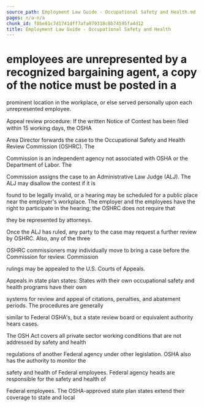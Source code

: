 ```yaml
---
source_path: Employment Law Guide - Occupational Safety and Health.md
pages: n/a-n/a
chunk_id: f8be81c7d1741dff7afa079318c8b74595fa4d12
title: Employment Law Guide - Occupational Safety and Health
---
```

# employees are unrepresented by a recognized bargaining agent, a copy of the notice must be posted in a

prominent location in the workplace, or else served personally upon each unrepresented employee.

Appeal review procedure: If the written Notice of Contest has been ﬁled within 15 working days, the OSHA

Area Director forwards the case to the Occupational Safety and Health Review Commission (OSHRC). The

Commission is an independent agency not associated with OSHA or the Department of Labor. The

Commission assigns the case to an Administrative Law Judge (ALJ). The ALJ may disallow the contest if it is

found to be legally invalid, or a hearing may be scheduled for a public place near the employer's workplace. The employer and the employees have the right to participate in the hearing; the OSHRC does not require that

they be represented by attorneys.

Once the ALJ has ruled, any party to the case may request a further review by OSHRC. Also, any of the three

OSHRC commissioners may individually move to bring a case before the Commission for review. Commission

rulings may be appealed to the U.S. Courts of Appeals.

Appeals in state plan states: States with their own occupational safety and health programs have their own

systems for review and appeal of citations, penalties, and abatement periods. The procedures are generally

similar to Federal OSHA's, but a state review board or equivalent authority hears cases.

The OSH Act covers all private sector working conditions that are not addressed by safety and health

regulations of another Federal agency under other legislation. OSHA also has the authority to monitor the

safety and health of Federal employees. Federal agency heads are responsible for the safety and health of

Federal employees. The OSHA-approved state plan states extend their coverage to state and local
